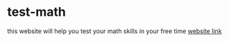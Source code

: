 # test-math
this website will help you test your math skills in your free time
[website link]((https://arshaikh-web.github.io/test-math/))
